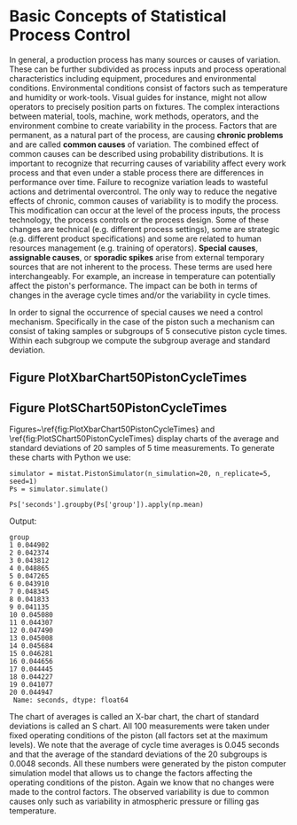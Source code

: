 # Basic Concepts of Statistical Process Control

In general, a production process has many sources or causes of variation.
These can be further subdivided as
process inputs and process operational characteristics including
equipment, procedures and environmental conditions.
Environmental conditions consist of factors such as
temperature and humidity or work-tools. Visual guides for instance,
might not allow operators to precisely position parts on fixtures. The
complex interactions between material, tools, machine, work
methods, operators, and the environment combine to create
variability in the process. Factors that are permanent, as a
natural part of the process, are causing **chronic problems** and are
called **common
causes** of variation. The combined effect of common causes can be
described using probability distributions. It is important to
recognize that recurring
causes of variability affect every work process and that even under
a stable process there are differences in performance over time.
Failure to recognize variation leads to wasteful actions and detrimental
overcontrol.
The only way to reduce the negative
effects of chronic, common causes of variability is to modify the
process. This modification can occur at the level of the process inputs,
the process technology, the process controls or the process design.
Some of these changes are technical (e.g. different process
settings), some are strategic (e.g. different product
specifications) and some are related to human resources management
(e.g. training of operators). **Special causes**, 
**assignable causes**, or **sporadic spikes** arise from external temporary
sources that are not inherent to the process.  These
terms are used here interchangeably.
For example, an increase in temperature can potentially affect the
piston's performance. The impact can be both in terms of changes in
the average cycle times and/or the variability in cycle times.

In order to signal the occurrence of special causes we need a
control mechanism. Specifically in the case of the piston such a mechanism
can consist of taking
samples or subgroups of 5 consecutive piston cycle times. Within
each subgroup we compute the subgroup average and standard
deviation.

## Figure PlotXbarChart50PistonCycleTimes ##
## Figure PlotSChart50PistonCycleTimes ##


Figures~\ref{fig:PlotXbarChart50PistonCycleTimes} and
\ref{fig:PlotSChart50PistonCycleTimes} display charts of the average
and standard deviations of 20 samples of 5 time measurements.
To generate these charts with Python we use:

```
simulator = mistat.PistonSimulator(n_simulation=20, n_replicate=5, seed=1)
Ps = simulator.simulate()

Ps['seconds'].groupby(Ps['group']).apply(np.mean)
```
Output:
```
group
1 0.044902
2 0.042374
3 0.043812
4 0.048865
5 0.047265
6 0.043910
7 0.048345
8 0.041833
9 0.041135
10 0.045080
11 0.044307
12 0.047490
13 0.045008
14 0.045684
15 0.046281
16 0.044656
17 0.044445
18 0.044227
19 0.041077
20 0.044947
 Name: seconds, dtype: float64
```

The chart of averages is called an X-bar chart, the chart of
standard deviations is called an S chart. All 100 measurements were
taken under fixed operating conditions of the piston (all factors
set at the maximum levels). We note that the average of cycle
time averages is 0.045 seconds and that the average of the standard
deviations of the 20 subgroups is 0.0048 seconds.
All these
numbers were generated by the piston computer simulation model that allows
us to change the factors affecting the operating conditions of the
piston. Again we know that no changes were made to the control factors. The
observed variability is due to common causes only such as variability in
atmospheric pressure or filling gas temperature.